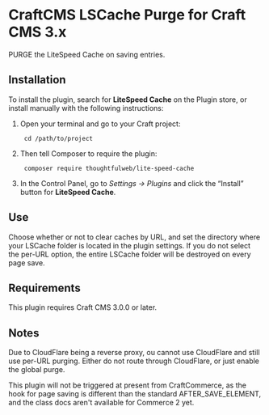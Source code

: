 # CraftCMS LSCache Purge for Craft CMS 3.x

PURGE the LiteSpeed Cache on saving entries.

## Installation

To install the plugin, search for **LiteSpeed Cache** on the Plugin store, or install manually with the following instructions:

1. Open your terminal and go to your Craft project:

        cd /path/to/project

2. Then tell Composer to require the plugin:

        composer require thoughtfulweb/lite-speed-cache

3. In the Control Panel, go to *Settings → Plugins* and click the “Install” button for **LiteSpeed Cache**.

## Use

Choose whether or not to clear caches by URL, and set the directory where your LSCache folder is located in the plugin settings. If you do not select the per-URL option, the entire LSCache folder will be destroyed on every page save.

## Requirements

This plugin requires Craft CMS 3.0.0 or later.

## Notes

Due to CloudFlare being a reverse proxy, ou cannot use CloudFlare and still use per-URL purging. Either do not route through CloudFlare, or just enable the global purge.

This plugin will not be triggered at present from CraftCommerce, as the hook for page saving is different than the standard AFTER_SAVE_ELEMENT, and the class docs aren't available for Commerce 2 yet.